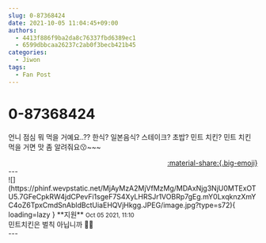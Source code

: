 ```yaml
---
slug: 0-87368424
date: 2021-10-05 11:04:45+09:00
authors:
  - 4413f886f9ba2da8c76337fbd6389ec1
  - 6599dbbcaa26237c2ab0f3becb421b45
categories:
  - Jiwon
tags:
  - Fan Post
---
```


# 0-87368424

<div class="post-container" markdown="1">
<div class="content-container md-sidebar__scrollwrap" markdown="1">

언니 점심 뭐 먹을 거예요..?? 한식? 일본음식? 스테이크? 초밥? 민트 치킨? 민트 치킨 먹을 거면 맛 좀 알려줘요😗~~~<br>

</div>
</div>

<div style="text-align: right;" markdown="1">
<a href="https://weverse.io/fromis9/fanpost/0-87368424" style="text-align: right;">:material-share:{.big-emoji}</a>
</div>
---

<div class="comments-container md-sidebar__scrollwrap" markdown="1">
<div class="comment" markdown="1">
<div class='id-container' markdown="1">
![](https://phinf.wevpstatic.net/MjAyMzA2MjVfMzMg/MDAxNjg3NjU0MTExOTU5.7GFeCpkRW4jdCPevFi1sgeF7S4XyLHRSJr1VOBRp7gEg.mY0LxqknzXmYC4oZ6TpxCmdSnAbldBctUiaEHQVjHkgg.JPEG/image.jpg?type=s72){ loading=lazy }
**<span class="artist">지원</span>** <small>Oct 05 2021, 11:10</small><br>
</div>
<div class='comment-body' markdown="1">
민트치킨은 벌칙 아닙니까 🤣🤣
</div>
</div>
</div>
---
